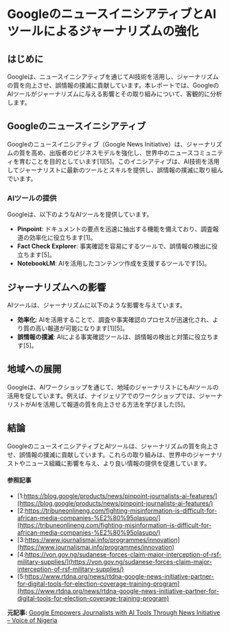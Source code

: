 # GoogleのニュースイニシアティブとAIツールによるジャーナリズムの強化

## はじめに

Googleは、ニュースイニシアティブを通じてAI技術を活用し、ジャーナリズムの質を向上させ、誤情報の撲滅に貢献しています。本レポートでは、GoogleのAIツールがジャーナリズムに与える影響とその取り組みについて、客観的に分析します。

## Googleのニュースイニシアティブ

Googleのニュースイニシアティブ（Google News Initiative）は、ジャーナリズムの質を高め、出版者のビジネスモデルを強化し、世界中のニュースコミュニティを育むことを目的としています[1][5]。このイニシアティブは、AI技術を活用してジャーナリストに最新のツールとスキルを提供し、誤情報の撲滅に取り組んでいます。

### AIツールの提供

Googleは、以下のようなAIツールを提供しています。

- **Pinpoint**: ドキュメントの要点を迅速に抽出する機能を備えており、調査報道の効率化に役立ちます[1]。
- **Fact Check Explorer**: 事実確認を容易にするツールで、誤情報の検出に役立ちます[5]。
- **NotebookLM**: AIを活用したコンテンツ作成を支援するツールです[5]。

## ジャーナリズムへの影響

AIツールは、ジャーナリズムに以下のような影響を与えています。

- **効率化**: AIを活用することで、調査や事実確認のプロセスが迅速化され、より質の高い報道が可能になります[1][5]。
- **誤情報の撲滅**: AIによる事実確認ツールは、誤情報の検出と対策に役立ちます[5]。

## 地域への展開

Googleは、AIワークショップを通じて、地域のジャーナリストにもAIツールの活用を促しています。例えば、ナイジェリアでのワークショップでは、ジャーナリストがAIを活用して報道の質を向上させる方法を学びました[5]。

## 結論

GoogleのニュースイニシアティブとAIツールは、ジャーナリズムの質を向上させ、誤情報の撲滅に貢献しています。これらの取り組みは、世界中のジャーナリストやニュース組織に影響を与え、より良い情報の提供を促進しています。

#### 参照記事
- [1:https://blog.google/products/news/pinpoint-journalists-ai-features/](https://blog.google/products/news/pinpoint-journalists-ai-features/)
- [2:https://tribuneonlineng.com/fighting-misinformation-is-difficult-for-african-media-companies-%E2%80%95olasupo/](https://tribuneonlineng.com/fighting-misinformation-is-difficult-for-african-media-companies-%E2%80%95olasupo/)
- [3:https://www.journalismai.info/programmes/innovation](https://www.journalismai.info/programmes/innovation)
- [4:https://von.gov.ng/sudanese-forces-claim-major-interception-of-rsf-military-supplies/](https://von.gov.ng/sudanese-forces-claim-major-interception-of-rsf-military-supplies/)
- [5:https://www.rtdna.org/news/rtdna-google-news-initiative-partner-for-digital-tools-for-election-coverage-training-program](https://www.rtdna.org/news/rtdna-google-news-initiative-partner-for-digital-tools-for-election-coverage-training-program)


**元記事:** [Google Empowers Journalists with AI Tools Through News Initiative – Voice of Nigeria](https://von.gov.ng/google-empowers-journalists-with-ai-tools-through-news-initiative/)